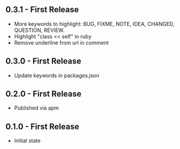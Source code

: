 ## 0.3.1 - First Release
* More keywords to highlight: BUG, FIXME, NOTE, IDEA, CHANGED, QUESTION, REVIEW.
* Highlight "class << self" in ruby
* Remove underline from url in comment

## 0.3.0 - First Release
* Update keywords in packages.json

## 0.2.0 - First Release
* Published via apm

## 0.1.0 - First Release
* Initial state
